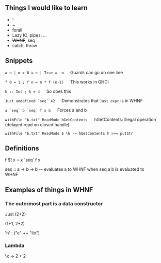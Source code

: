 ## Things I would like to learn
* !
* ~
* forall
* Lazy IO, pipes, ...
* ~~WHNF~~, seq
* catch, throw

## Snippets

`a n | n > 0 = n | True = -n`   &emsp;  Guards can go on one line

`f 0 = 1 ; f n = n * f (n-1)`    &emsp;  This works in GHCi

`k :: Int ; k = 4`   &emsp;  So does this

``Just undefined `seq` 42``   &emsp; Demonstrates that `Just expr` is in WHNF

``a `seq` b `seq` f a b``   &emsp;  Forces a and b

`withFile "b.txt" ReadMode hGetContents`   &emsp;  hGetContents: illegal operation (delayed read on closed handle)

`withFile "b.txt" ReadMode $ \h -> hGetContents h >>= putStr`

## Definitions

f $! x = x \`seq\` f x

seq :: a -> b -> b   -- evaluates a to WHNF when seq a b is evaluated to WHNF


## Examples of things in WHNF

### The outermost part is a data constructor

Just (2+2)

(1+1, 2+2)

'h' : ("e" ++ "llo")

### Lambda
\\x -> 2 + 2

